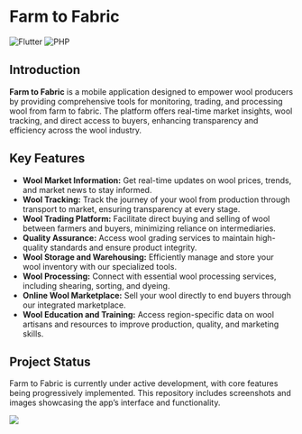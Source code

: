 # Farm to Fabric

![Flutter](https://img.shields.io/badge/Flutter-Framework-blue) ![PHP](https://img.shields.io/badge/PHP-Backend-orange)

## Introduction

**Farm to Fabric** is a mobile application designed to empower wool producers by providing comprehensive tools for monitoring, trading, and processing wool from farm to fabric. The platform offers real-time market insights, wool tracking, and direct access to buyers, enhancing transparency and efficiency across the wool industry.

## Key Features

- **Wool Market Information:** Get real-time updates on wool prices, trends, and market news to stay informed.
- **Wool Tracking:** Track the journey of your wool from production through transport to market, ensuring transparency at every stage.
- **Wool Trading Platform:** Facilitate direct buying and selling of wool between farmers and buyers, minimizing reliance on intermediaries.
- **Quality Assurance:** Access wool grading services to maintain high-quality standards and ensure product integrity.
- **Wool Storage and Warehousing:** Efficiently manage and store your wool inventory with our specialized tools.
- **Wool Processing:** Connect with essential wool processing services, including shearing, sorting, and dyeing.
- **Online Wool Marketplace:** Sell your wool directly to end buyers through our integrated marketplace.
- **Wool Education and Training:** Access region-specific data on wool artisans and resources to improve production, quality, and marketing skills.

## Project Status

Farm to Fabric is currently under active development, with core features being progressively implemented. This repository includes screenshots and images showcasing the app’s interface and functionality.

 <img src="Output/1">
